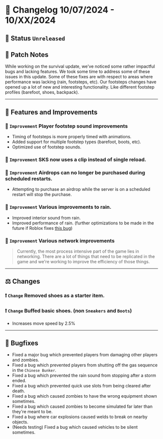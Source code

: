 # :bookmark_tabs:  Changelog 10/07/2024 - 10/XX/2024

## :red_circle: Status `Unreleased`
<!-- ## :green_circle: Status `Released` -->

## :speech_balloon: Patch Notes
While working on the survival update, we've noticed some rather impactful bugs and lacking features.
We took some time to address some of these issues in this update. Some of these fixes are with respect to
areas where performance was lacking (rain, footsteps, etc). Our footsteps changes have opened up a lot of
new and interesting functionality. Like different footstep profiles (barefoot, shoes, backpack).

________

## :loudspeaker: Features and Improvements

### :arrow_up_small: `Improvement` Player footstep sound improvements
- Timing of footsteps is more properly timed with animations.
- Added support for multiple footstep types (barefoot, boots, etc).
- Optimized use of footstep sounds.

### :arrow_up_small: `Improvement` SKS now uses a clip instead of single reload.

### :arrow_up_small: `Improvement` Airdrops can no longer be purchased during scheduled restarts.
- Attempting to purchase an airdrop while the server is on a scheduled restart will stop the purchase.

### :arrow_up_small: `Improvement` Various improvements to rain.
- Improved interior sound from rain.
- Improved performance of rain. (further optimizations to be made in the future if Roblox fixes [this bug](https://devforum.roblox.com/t/moving-attachments-with-child-particleemitters-causes-long-updateinvalidparts-step/3189733))

### :arrow_up_small: `Improvement` Various network improvements
> Currently, the most process intensive part of the game lies in networking. There are a lot of things that need to be replicated in the game
> and we're working to improve the efficiency of those things.

________

## :balance_scale: Changes

### :exclamation: `Change` Removed shoes as a starter item.

### :exclamation: `Change` Buffed basic shoes. (non `Sneakers` and `Boots`)
- Increases move speed by 2.5%
________

## :bug: Bugfixes
- Fixed a major bug which prevented players from damaging other players and zombies.
- Fixed a bug which prevented players from shutting off the gas sequence in the `Chinese Bunker`.
- Fixed a bug which prevented the rain sound from stopping after a storm ended.
- Fixed a bug which prevented quick use slots from being cleared after death.
- Fixed a bug which caused zombies to have the wrong equipment shown sometimes.
- Fixed a bug which caused zombies to become simulated far later than they're meant to be.
- Fixed a bug where car explosions caused welds to break on nearby objects.
- (Needs testing) Fixed a bug which caused vehicles to be silent sometimes.
